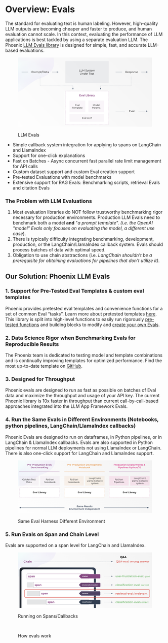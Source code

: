 # Overview: Evals

The standard for evaluating text is human labeling. However, high-quality LLM outputs are becoming cheaper and faster to produce, and human evaluation cannot scale. In this context, evaluating the performance of LLM applications is best tackled by using a separate evaluation LLM. The Phoenix [LLM Evals library](../evaluation/how-to-evals/running-pre-tested-evals/) is designed for simple, fast, and accurate LLM-based evaluations.&#x20;

<div data-full-width="false">

<figure><img src="../.gitbook/assets/Screenshot 2023-09-04 at 9.46.39 PM.png" alt="" width="563"><figcaption><p>LLM Evals</p></figcaption></figure>

</div>



* Simple callback system integration for applying to spans on LangChain and LlamaIndex
* Support for one-click explanations&#x20;
* Fast on Batches - Async concurrent fast parallel rate limit management for API calls&#x20;
* Custom dataset support and custom Eval creation support
* Pre-tested Evaluations with model benchmarks&#x20;
* Extensive support for RAG Evals: Benchmarking scripts, retrieval Evals and citation Evals&#x20;

### The Problem with LLM Evaluations

1. Most evaluation libraries do NOT follow trustworthy benchmarking rigor necessary for production environments. Production LLM Evals need to benchmark both a model **and** "_a prompt template". (i.e. the OpenAI "model" Evals only focuses on evaluating the model, a different use case_).&#x20;
2. There is typically difficulty integrating benchmarking, development, production, or the LangChain/LlamaIndex callback system. Evals should process batches of data with optimal speed.&#x20;
3. Obligation to use chain abstractions (i.e. _LangChain shouldn't be a prerequisite for obtaining evaluations for pipelines that don't utilize it)_. &#x20;

## Our Solution: Phoenix LLM Evals

### 1. Support for Pre-Tested Eval Templates & custom eval templates

Phoenix provides pretested eval templates and convenience functions for a set of common Eval “tasks”. Learn more about pretested templates [here](../evaluation/how-to-evals/running-pre-tested-evals/). This library is split into high-level functions to easily run rigorously [pre-tested functions](../evaluation/how-to-evals/running-pre-tested-evals/) and building blocks to modify and [create your own Evals](../evaluation/concepts-evals/building-your-own-evals.md).

### 2. Data Science Rigor when Benchmarking Evals for Reproducible Results&#x20;

The Phoenix team is dedicated to testing model and template combinations and is continually improving templates for optimized performance. Find the most up-to-date template on [GitHub](https://github.com/Arize-ai/phoenix/tree/main/tutorials/evals).

### 3. Designed for Throughput&#x20;

Phoenix evals are designed to run as fast as possible on batches of Eval data and maximize the throughput and usage of your API key. The current Phoenix library is 10x faster in throughput than current call-by-call-based approaches integrated into the LLM App Framework Evals.

### 4. Run the Same Evals in Different Environments (Notebooks, python pipelines, LangChain/LlamaIndex callbacks) &#x20;

Phoenix Evals are designed to run on dataframes, in Python pipelines, or in LangChain & LlamaIndex callbacks. Evals are also supported in Python pipelines for normal LLM deployments not using LlamaIndex or LangChain. There is also one-click support for LangChain and LlamaIndex support.&#x20;

<figure><img src="../.gitbook/assets/Screenshot 2023-09-06 at 3.22.15 PM.png" alt=""><figcaption><p>Same Eval Harness Different Environment</p></figcaption></figure>

### 5. Run Evals on Span and Chain Level&#x20;

&#x20;Evals are supported on a span level for LangChain and LlamaIndex.&#x20;

<figure><img src="../.gitbook/assets/Screenshot 2023-09-10 at 8.19.49 AM.png" alt=""><figcaption><p>Running on Spans/Callbacks</p></figcaption></figure>

<figure><img src="https://storage.cloud.google.com/arize-assets/phoenix/assets/images/How_Do_Evals_Work_Diagram.png" alt=""><figcaption><p>How evals work</p></figcaption></figure>
